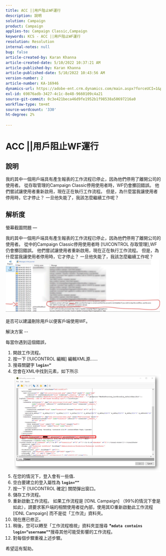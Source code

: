 ```yaml
---
title: ACC ||用戶阻止WF運行
description: 說明
solution: Campaign
product: Campaign
applies-to: Campaign Classic,Campaign
keywords: KCS - ACC ||用戶阻止WF運行
resolution: Resolution
internal-notes: null
bug: false
article-created-by: Karan Khanna
article-created-date: 5/10/2022 10:37:21 AM
article-published-by: Karan Khanna
article-published-date: 5/10/2022 10:43:56 AM
version-number: 2
article-number: KA-16946
dynamics-url: https://adobe-ent.crm.dynamics.com/main.aspx?forceUCI=1&pagetype=entityrecord&etn=knowledgearticle&id=7512bb29-4dd0-ec11-a7b5-00224809c556
exl-id: 69876adb-3427-4c1c-8e48-9660109c4a21
source-git-commit: 0c3e421beca46d9fe1952b1f98538a50697216a0
workflow-type: tm+mt
source-wordcount: '330'
ht-degree: 2%

---
```


# ACC ||用戶阻止WF運行

## 說明


我的其中一個用戶端具有產生報表的工作流程已停止，因為他們停用了離開公司的使用者。 從存取管理的Campaign Classic停用使用者時，WF仍會擲回錯誤。 他們嘗試讓使用者重新啟用，現在正在執行工作流程。 但是，為什麼當我讓使用者停用時，它才停止？ 一旦他失能了，我該怎麼繼續工作呢？


## 解析度


螢幕截圖問題 — 



我的其中一個用戶端具有產生報表的工作流程已停止，因為他們停用了離開公司的使用者。 從中的Campaign Classic停用使用者時 [!UICONTROL 存取管理],WF仍會擲回錯誤。 他們嘗試讓使用者重新啟用，現在正在執行工作流程。 但是，為什麼當我讓使用者停用時，它才停止？ 一旦他失能了，我該怎麼繼續工作呢？
![](assets/178d95b7-4dd0-ec11-a7b5-00224809c556.png)

是否可以建議刪除用戶以便客戶端使用WF。





解決方案 --

每當你遇到這個錯誤，

1. 開啟工作流程。
2. 按一下 [!UICONTROL 編輯]  編輯XML源……
3. 搜尋關鍵字 <b>`login=”`</b>
4. 您會在XML中找到元素，如下所示![](assets/dee6636f-799e-eb11-b1ac-000d3a368466.png)
5. 在您的情況下，登入會有一些值<b>.</b>
6. 空白要建立的登入屬性為 <b>`login=””`</b>
7. 按一下 [!UICONTROL 確定] 關閉彈出窗口。
8. 儲存工作流程。
9. 重新啟動工作流程。 如果工作流程是 [!DNL Campaign] （99%的情況下會是如此），請要求客戶端的相關使用者從內部，使用其ID重新啟動此工作流程 [!DNL Campaign] 而不是從「工作流」資料夾。
10. 現在應已修正。
11. 稍後，您可以轉至「工作流程檢視」資料夾並搜尋 <b>*`mdata contains login=”username”`</b>*搜尋其他可能受影響的工作流程。
12. 對每個步驟重複上述步驟。


希望這有幫助。
